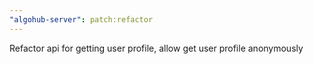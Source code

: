 ```yaml
---
"algohub-server": patch:refactor
---
```


Refactor api for getting user profile, allow get user profile anonymously
